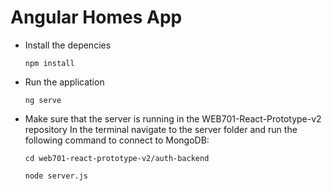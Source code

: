 # Angular Homes App

- Install the depencies

  `npm install` 

- Run the application 

  `ng serve`

- Make sure that the server is running in the WEB701-React-Prototype-v2 repository 
In the terminal navigate to the server folder and run the following command to connect to MongoDB: 

  `cd web701-react-prototype-v2/auth-backend`

  `node server.js`
